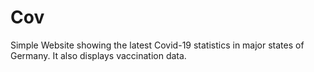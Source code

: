# Cov
Simple Website showing the latest Covid-19 statistics in major states of Germany. It also displays vaccination data.

